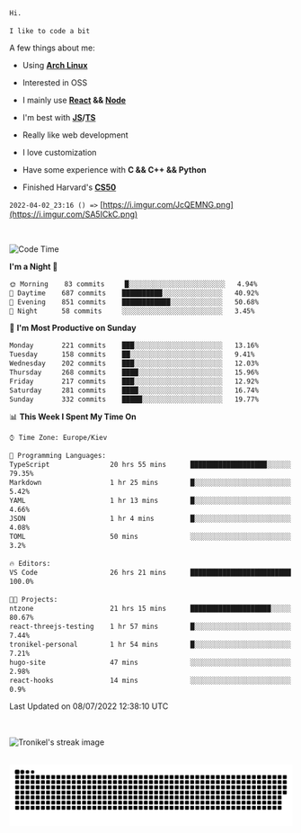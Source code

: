 ```
Hi.

I like to code a bit
```

A few things about me:

-   Using **[Arch Linux](https://archlinux.org/)**

-   Interested in OSS

-   I mainly use **[React](https://reactjs.org/) && [Node](https://nodejs.org/en/)**

-   I'm best with **[JS](https://www.javascript.com/)/[TS](https://www.typescriptlang.org/)**

-   Really like web development

-   I love customization

-   Have some experience with **C && C++ && Python**

-   Finished Harvard's **[CS50](https://cs50.harvard.edu)**

`2022-04-02_23:16 () =>` [https://i.imgur.com/JcQEMNG.png](https://i.imgur.com/SA5ICkC.png)

<br>

<!--START_SECTION:waka-->
![Code Time](http://img.shields.io/badge/Code%20Time-772%20hrs%2038%20mins-blue)

**I'm a Night 🦉** 

```text
🌞 Morning    83 commits     █░░░░░░░░░░░░░░░░░░░░░░░░   4.94% 
🌆 Daytime    687 commits    ██████████░░░░░░░░░░░░░░░   40.92% 
🌃 Evening    851 commits    ████████████░░░░░░░░░░░░░   50.68% 
🌙 Night      58 commits     ░░░░░░░░░░░░░░░░░░░░░░░░░   3.45%

```
📅 **I'm Most Productive on Sunday** 

```text
Monday       221 commits    ███░░░░░░░░░░░░░░░░░░░░░░   13.16% 
Tuesday      158 commits    ██░░░░░░░░░░░░░░░░░░░░░░░   9.41% 
Wednesday    202 commits    ███░░░░░░░░░░░░░░░░░░░░░░   12.03% 
Thursday     268 commits    ████░░░░░░░░░░░░░░░░░░░░░   15.96% 
Friday       217 commits    ███░░░░░░░░░░░░░░░░░░░░░░   12.92% 
Saturday     281 commits    ████░░░░░░░░░░░░░░░░░░░░░   16.74% 
Sunday       332 commits    █████░░░░░░░░░░░░░░░░░░░░   19.77%

```


📊 **This Week I Spent My Time On** 

```text
⌚︎ Time Zone: Europe/Kiev

💬 Programming Languages: 
TypeScript               20 hrs 55 mins      ███████████████████░░░░░░   79.35% 
Markdown                 1 hr 25 mins        █░░░░░░░░░░░░░░░░░░░░░░░░   5.42% 
YAML                     1 hr 13 mins        █░░░░░░░░░░░░░░░░░░░░░░░░   4.66% 
JSON                     1 hr 4 mins         █░░░░░░░░░░░░░░░░░░░░░░░░   4.08% 
TOML                     50 mins             ░░░░░░░░░░░░░░░░░░░░░░░░░   3.2%

🔥 Editors: 
VS Code                  26 hrs 21 mins      █████████████████████████   100.0%

🐱‍💻 Projects: 
ntzone                   21 hrs 15 mins      ████████████████████░░░░░   80.67% 
react-threejs-testing    1 hr 57 mins        █░░░░░░░░░░░░░░░░░░░░░░░░   7.44% 
tronikel-personal        1 hr 54 mins        █░░░░░░░░░░░░░░░░░░░░░░░░   7.21% 
hugo-site                47 mins             ░░░░░░░░░░░░░░░░░░░░░░░░░   2.98% 
react-hooks              14 mins             ░░░░░░░░░░░░░░░░░░░░░░░░░   0.9%

```


 Last Updated on 08/07/2022 12:38:10 UTC
<!--END_SECTION:waka-->

<br>

<p><img align="center" src="https://github-readme-streak-stats.herokuapp.com/?user=Tronikelis&theme=dark" alt="Tronikel's streak image" /></p>

<br>

<img title="" src="https://raw.githubusercontent.com/Tronikelis/Tronikelis/output/github-contribution-grid-snake.svg" alt="very cool snake thingey" data-align="left">
